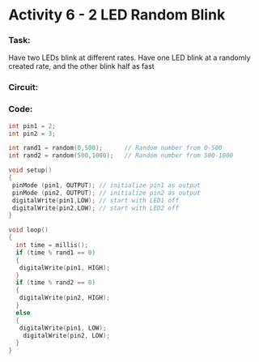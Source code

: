 # Activity 6 - 2 LED Random Blink

### Task:
Have two LEDs blink at different rates.
Have one LED blink at a randomly created rate, and the other blink half as fast

### Circuit:

### Code:
```C++
int pin1 = 2;
int pin2 = 3; 

int rand1 = random(0,500);		// Random number from 0-500
int rand2 = random(500,1000);   // Random number from 500-1000

void setup() 
{ 
 pinMode (pin1, OUTPUT); // initialize pin1 as output
 pinMode (pin2, OUTPUT); // initialize pin2 as output
 digitalWrite(pin1,LOW); // start with LED1 off
 digitalWrite(pin2,LOW); // start with LED2 off
}

void loop() 
{ 
  int time = millis();
  if (time % rand1 == 0) 
  {
   digitalWrite(pin1, HIGH);
  }
  if (time % rand2 == 0) 
  {
   digitalWrite(pin2, HIGH);
  }
  else
  {
   digitalWrite(pin1, LOW);
    digitalWrite(pin2, LOW);
  }
}
```
